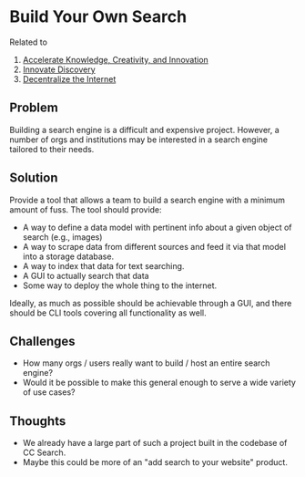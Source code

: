 # Build Your Own Search

Related to

1. [Accelerate Knowledge, Creativity, and Innovation](accelerate-innovation.md)
1. [Innovate Discovery](innovate-discovery.md)
1. [Decentralize the Internet](decentralize-internet.md)

## Problem

Building a search engine is a difficult and expensive project.  However, a
number of orgs and institutions may be interested in a search engine tailored
to their needs.

## Solution

Provide a tool that allows a team to build a search engine with a minimum
amount of fuss.  The tool should provide:
- A way to define a data model with pertinent info about a given object of
  search (e.g., images)
- A way to scrape data from different sources and feed it via that model into a
  storage database.
- A way to index that data for text searching.
- A GUI to actually search that data
- Some way to deploy the whole thing to the internet.

Ideally, as much as possible should be achievable through a GUI, and there
should be CLI tools covering all functionality as well.

## Challenges

- How many orgs / users really want to build / host an entire search engine?
- Would it be possible to make this general enough to serve a wide variety of
  use cases?

## Thoughts

- We already have a large part of such a project built in the codebase of CC
  Search.
- Maybe this could be more of an "add search to your website" product.
